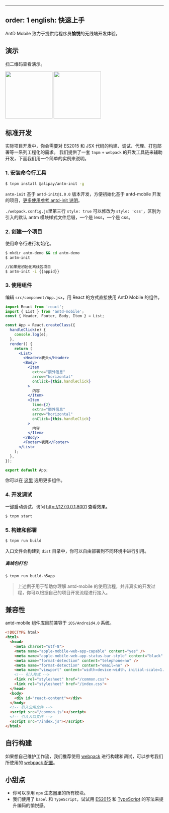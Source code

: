 ---
order: 1
english: 快速上手
------------------

AntD Mobile 致力于提供给程序员**愉悦**的无线端开发体验。

## 演示

扫二维码查看演示。

<div class="pic-plus">
  <img width="150" src="https://os.alipayobjects.com/rmsportal/sWXtlkRDKtwAwRG.jpg">
  <img width="150" src="https://zos.alipayobjects.com/rmsportal/pqSGjgXJCojReWW.png">
</div>

<style>
.pic-plus > * {
  display: inline-block!important;
  vertical-align: middle;
}
</style>

## 标准开发

实际项目开发中，你会需要对 ES2015 和 JSX 代码的构建、调试、代理、打包部署等一系列工程化的需求。
我们提供了一套 `tnpm` + `webpack` 的开发工具链来辅助开发，下面我们用一个简单的实例来说明。

### 1. 安装命令行工具

```bash
$ tnpm install @alipay/antm-init -g
```

`antm-init` 基于 `antd-init@1.0.0` 版本开发，方便初始化基于 antd-mobile 开发的项目，[更多使用参考 antd-init 说明](https://github.com/ant-design/antd-init#使用说明)。

`./webpack.config.js`里第三行 `style: true` 可以修改为 `style: 'css'`，区别为引入的默认 antm 模块样式文件后缀，一个是 less，一个是 css。

### 2. 创建一个项目

使用命令行进行初始化。

```bash
$ mkdir antm-demo && cd antm-demo
$ antm-init

//如果是初始化离线包项目
$ antm-init -i {{appid}}
```

### 3. 使用组件

编辑 `src/component/App.jsx`，用 React 的方式直接使用 AntD Mobile 的组件。

```jsx
import React from 'react';
import { List } from 'antd-mobile';
const { Header, Footer, Body, Item } = List;

const App = React.createClass({
  handleClick(e) {
    console.log(e);
  },
  render() {
    return (
      <List>
        <Header>表头</Header>
        <Body>
          <Item
            extra="额外信息"
            arrow="horizontal"
            onClick={this.handleClick}
          >
            内容
          </Item>
          <Item
            line={2}
            extra="额外信息"
            arrow="horizontal"
            onClick={this.handleClick}
          >
            内容
          </Item>
        </Body>
        <Footer>表尾</Footer>
      </List>
    );
  },
});

export default App;
```

你可以在 [这里](/components/action-sheet) 选用更多组件。

### 4. 开发调试

一键启动调试，访问 http://127.0.0.1:8001 查看效果。

```bash
$ tnpm start
```

### 5. 构建和部署

```bash
$ tnpm run build
```

入口文件会构建到 `dist` 目录中，你可以自由部署到不同环境中进行引用。

##### 离线包打包

```bash
$ tnpm run build-h5app
```

> 上述例子用于帮助你理解 antd-mobile 的使用流程，并非真实的开发过程，你可以根据自己的项目开发流程进行接入。

## 兼容性

antd-mobile 组件库目前兼容于 `iOS/Android4.0` 系统。

```html
<!DOCTYPE html>
<html>
  <head>
    <meta charset="utf-8">
    <meta name="apple-mobile-web-app-capable" content="yes" />
    <meta name="apple-mobile-web-app-status-bar-style" content="black" />
    <meta name="format-detection" content="telephone=no" />
    <meta name="format-detection" content="email=no" />
    <meta name="viewport" content="width=device-width，initial-scale=1.0，maximum-scale=1.0，minimum-scale=1.0，user-scalable=0" />
    <!-- 引入样式 -->
    <link rel="stylesheet" href="/common.css">
    <link rel="stylesheet" href="/index.css">
  </head>
  <body>
    <div id="react-content"></div>
  </body>
  <!-- 引入公用文件 -->
  <script src="/common.js"></script>
  <!-- 引入入口文件 -->
  <script src="/index.js"></script>
</html>
```

## 自行构建

如果想自己维护工作流，我们推荐使用 [webpack](http://webpack.github.io/) 进行构建和调试，可以参考我们所使用的 [webpack 配置](https://github.com/ant-design/antd-build/blob/master/lib/webpack.common.config.js)。


## 小甜点

- 你可以享用 `npm` 生态圈里的所有模块。
- 我们使用了 `babel` 和 `TypeScript`，试试用 [ES2015](http://babeljs.io/blog/2015/06/07/react-on-es6-plus/) 和 [TypeScript](https://www.typescriptlang.org/) 的写法来提升编码的愉悦感。
